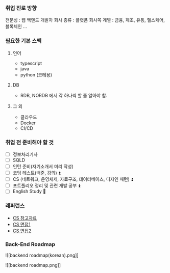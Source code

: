 ### 취업 진로 방향
전문성 : 웹 백엔드 개발자
회사 종류 : 플랫폼 회사쪽
계열 : 금융, 제조, 유통, 헬스케어, 블록체인 ...

### 필요한 기본 스펙
1. 언어
	- typescript
	- java
	- python (코테용)

2. DB
	- RDB, NORDB 에서 각 하나씩 할 줄 알아야 함.

3. 그 외
	- 클라우드
	- Docker
	- CI/CD

### 취업 전 준비해야 할 것
- [ ] 정보처리기사
- [ ] SQLD
- [ ] 인턴 준비(자기소개서 미리 작성)
- [ ] 코딩 테스트(백준, 강의) ⏫ 
- [ ] CS (네트워크, 운영체제, 자료구조, 데이터베이스, 디자인 패턴) ⏫ 
- [ ] 포트폴리오 정리 및 관련 개발 공부 ⏫ 
- [ ] English Study 🔼 

### 레퍼런스
- [CS 참고자료](https://cinnamonc.tistory.com/144)
- [CS 면접1](https://github.com/JaeYeopHan/Interview_Question_for_Beginner/blob/master/README.md)
- [CS 면접2](https://github.com/gyoogle/tech-interview-for-developer)
	

### Back-End Roadmap
![[backend roadmap(korean).png]]

![[backend roadmap.png]]
